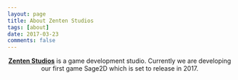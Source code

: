 ```yaml
---
layout: page
title: About Zenten Studios
tags: [about]
date: 2017-03-23
comments: false
---
```


<center><a href="http://zentenstudios.github.io"><b>Zenten Studios</b></a> is a game development studio. Currently we are developing our first game Sage2D which is set to release in 2017.
